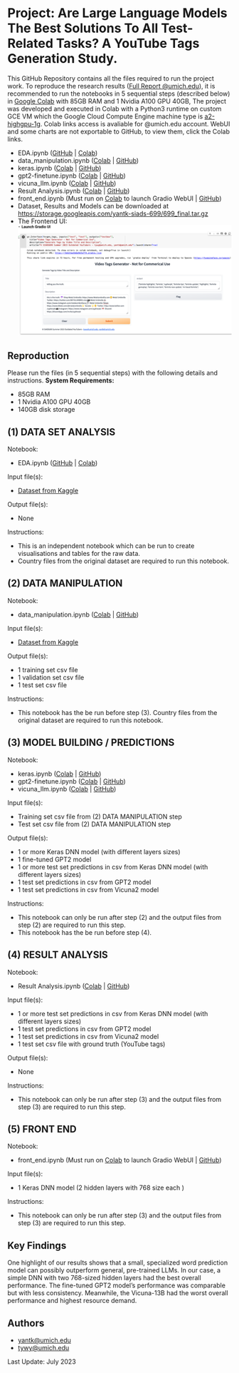 <README FILE>

# Project: Are Large Language Models The Best Solutions To All Test-Related Tasks? A YouTube Tags Generation Study. 

This GitHub Repository contains all the files required to run the project work. To reproduce the research results ([Full Report @umich.edu](https://docs.google.com/document/d/1zwRzSSbwNaA2s6xfjEJoCOfMp2S7mzZ-0guKQoUDB8s/edit?usp=drive_link)), it is recommended to run the notebooks in 5 sequential steps (described below) in [Google Colab](https://research.google.com/colaboratory/) with 85GB RAM and 1 Nvidia A100 GPU 40GB, The project was developed and executed in Colab with a Python3 runtime on custom GCE VM which the Google Cloud Compute Engine machine type is [a2-highgpu-1g](https://cloud.google.com/compute/docs/gpus#a100-gpus). Colab links access is avaliable for @umich.edu account. WebUI and some charts are not exportable to GitHub, to view them, click the Colab links.   

- EDA.ipynb ([GitHub](https://github.com/yantkumich/siads699/blob/main/EDA.ipynb) | [Colab](https://colab.research.google.com/drive/1oojE6nFQkMFOQ7f5NirYp_huq5gmFE5B)) 
- data_manipulation.ipynb ([Colab](https://colab.research.google.com/drive/1xFZchhN3woar0cZcOQvAzDicFvdNqNAc) | [GitHub](https://github.com/yantkumich/siads699/blob/main/data_manipulation.ipynb))
- keras.ipynb ([Colab](https://colab.research.google.com/drive/1EYJTsd703Lw-cK7douNm_D4jPbm7t20f) | [GitHub](https://github.com/yantkumich/siads699/blob/main/keras.ipynb))
- gpt2-finetune.ipynb ([Colab](https://colab.research.google.com/drive/18OhlW-zZPG05nbWsDMLNtG5oDpQqalAB) | [GitHub](https://github.com/yantkumich/siads699/blob/main/gpt2-finetune.ipynb))
- vicuna_llm.ipynb ([Colab](https://colab.research.google.com/drive/1alEpd0BDmSGe2W8XbOSzI7h71KK_OaQN) | [GitHub](https://github.com/yantkumich/siads699/blob/main/vicuna_llm.ipynb))
- Result Analysis.ipynb ([Colab](https://colab.research.google.com/drive/1gMCIYKZZPM39zykHig3dGYdIX-VT9y4V) | [GitHub](https://github.com/yantkumich/siads699/blob/main/Result%20Analysis.ipynb))
- front_end.ipynb (Must run on [Colab](https://colab.research.google.com/drive/1ZbmRJOJ5URAoqclIZOKhHrBDGt13Hv1p)  to launch Gradio WebUI | [GitHub](https://github.com/yantkumich/siads699/blob/main/front_end.ipynb))
- Dataset, Results and Models can be downloaded at https://storage.googleapis.com/yantk-siads-699/699_final.tar.gz
- The Frontend UI:
![Alt text](https://github.com/yantkumich/siads699/blob/main/frontend_in_colab.png)

## Reproduction
Please run the files (in 5 sequential steps) with the following details and instructions.
**System Requirements:** 
 - 85GB RAM  
 - 1 Nvidia A100 GPU 40GB
 - 140GB disk storage

## (1) DATA SET ANALYSIS

Notebook:
- EDA.ipynb ([GitHub](https://github.com/yantkumich/siads699/blob/main/EDA.ipynb) | [Colab](https://colab.research.google.com/drive/1oojE6nFQkMFOQ7f5NirYp_huq5gmFE5B)) 

Input file(s):
- [Dataset from Kaggle](https://www.kaggle.com/datasets/rsrishav/youtube-trending-video-dataset)

Output file(s):
- None

Instructions: 
- This is an independent notebook which can be run to create visualisations and tables for the raw data. 
- Country files from the original dataset are required to run this notebook.

## (2) DATA MANIPULATION
Notebook:
- data_manipulation.ipynb ([Colab](https://colab.research.google.com/drive/1xFZchhN3woar0cZcOQvAzDicFvdNqNAc) | [GitHub](https://github.com/yantkumich/siads699/blob/main/data_manipulation.ipynb))

Input file(s):
- [Dataset from Kaggle](https://www.kaggle.com/datasets/rsrishav/youtube-trending-video-dataset)

Output file(s):
- 1 training set csv file
- 1 validation set csv file
- 1 test set csv file

Instructions: 
- This notebook has the be run before step (3). Country files from the original dataset are required to run this notebook.

## (3) MODEL BUILDING / PREDICTIONS
Notebook:
- keras.ipynb ([Colab](https://colab.research.google.com/drive/1EYJTsd703Lw-cK7douNm_D4jPbm7t20f) | [GitHub](https://github.com/yantkumich/siads699/blob/main/keras.ipynb))
- gpt2-finetune.ipynb ([Colab](https://colab.research.google.com/drive/18OhlW-zZPG05nbWsDMLNtG5oDpQqalAB) | [GitHub](https://github.com/yantkumich/siads699/blob/main/gpt2-finetune.ipynb))
- vicuna_llm.ipynb ([Colab](https://colab.research.google.com/drive/1alEpd0BDmSGe2W8XbOSzI7h71KK_OaQN) | [GitHub](https://github.com/yantkumich/siads699/blob/main/vicuna_llm.ipynb))

Input file(s): 
- Training set csv file from (2) DATA MANIPULATION step
- Test set csv file from (2) DATA MANIPULATION step

Output file(s):
- 1 or more Keras DNN model (with different layers sizes)
- 1 fine-tuned GPT2 model
- 1 or more test set predictions in csv from Keras DNN model (with different layers sizes)
- 1 test set predictions in csv from GPT2 model
- 1 test set predictions in csv from Vicuna2 model

Instructions: 
- This notebook can only be run after step (2) and the output files from step (2) are required to run this step. 
- This notebook has the be run before step (4).

## (4) RESULT ANALYSIS
Notebook:
- Result Analysis.ipynb ([Colab](https://colab.research.google.com/drive/1gMCIYKZZPM39zykHig3dGYdIX-VT9y4V) | [GitHub](https://github.com/yantkumich/siads699/blob/main/Result%20Analysis.ipynb))

Input file(s): 
- 1 or more test set predictions in csv from Keras DNN model (with different layers sizes)
- 1 test set predictions in csv from GPT2 model
- 1 test set predictions in csv from Vicuna2 model
- 1 test set csv file with ground truth (YouTube tags)

Output file(s):
- None

Instructions: 
- This notebook can only be run after step (3) and the output files from step (3) are required to run this step. 

## (5) FRONT END
Notebook:
- front_end.ipynb (Must run on [Colab](https://colab.research.google.com/drive/1ZbmRJOJ5URAoqclIZOKhHrBDGt13Hv1p)  to launch Gradio WebUI | [GitHub](https://github.com/yantkumich/siads699/blob/main/front_end.ipynb))

Input file(s): 
- 1 Keras DNN model (2 hidden layers with 768 size each )

Instructions: 
- This notebook can only be run after step (3) and the output files from step (3) are required to run this step. 

## Key Findings
One highlight of our results shows that a small, specialized word prediction model can possibly outperform general, pre-trained LLMs. In our case, a simple DNN with two 768-sized hidden layers had the best overall performance. The fine-tuned GPT2 model’s performance was comparable but with less consistency. Meanwhile, the Vicuna-13B had the worst overall performance and highest resource demand.

##  Authors
- [yantk@umich.edu](mailto:yantk@umich.edu)
- [tywy@umich.edu](mailto:tywy@umich.edu)

Last Update: July 2023

<END OF README FILE>
